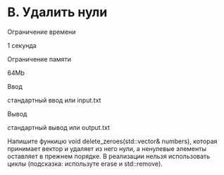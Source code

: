 B. Удалить нули
===============

Ограничение времени

1 секунда

Ограничение памяти

64Mb

Ввод

стандартный ввод или input.txt

Вывод

стандартный вывод или output.txt

Напишите функицю void delete\_zeroes(std::vector<int>& numbers), которая принимает вектор и удаляет из него нули, а ненулевые элементы оставляет в прежнем порядке. В реализации нельзя использовать циклы (подсказка: используте erase и std::remove).